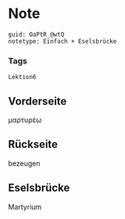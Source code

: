 # Note
```
guid: OaPtR_@wtQ
notetype: Einfach + Eselsbrücke
```

### Tags
```
Lektion6
```

## Vorderseite
μαρτυρέω


## Rückseite
bezeugen

## Eselsbrücke
Martyrium
